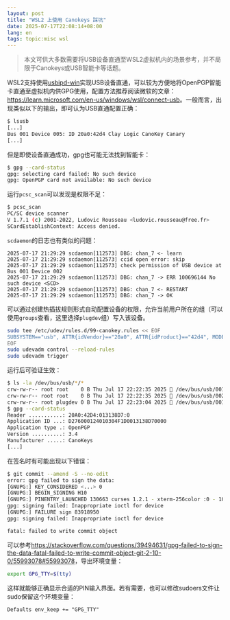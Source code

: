 ```yaml
---
layout: post
title: "WSL2 上使用 Canokeys 踩坑"
date: 2025-07-17T22:08:14+08:00
lang: en
tags: topic:misc wsl
---
```


> 本文可供大多数需要将USB设备直通至WSL2虚拟机内的场景参考，并不局限于Canokeys或USB智能卡等话题。

WSL2支持使用[usbipd-win](https://github.com/dorssel/usbipd-win)实现USB设备直通，可以较为方便地将OpenPGP智能卡直通至虚拟机内供GPG使用，配置方法推荐阅读微软的文章：<https://learn.microsoft.com/en-us/windows/wsl/connect-usb>。一般而言，出现类似以下的输出，即可认为USB直通配置正确：

```sh
$ lsusb
[...]
Bus 001 Device 005: ID 20a0:42d4 Clay Logic CanoKey Canary
[...]
```

但是即使设备直通成功，gpg也可能无法找到智能卡：

```sh
$ gpg --card-status
gpg: selecting card failed: No such device
gpg: OpenPGP card not available: No such device
```

运行`pcsc_scan`可以发现是权限不足：

```sh
$ pcsc_scan
PC/SC device scanner
V 1.7.1 (c) 2001-2022, Ludovic Rousseau <ludovic.rousseau@free.fr>
SCardEstablishContext: Access denied.
```

`scdaemon`的日志也有类似的问题：

```plain-text
2025-07-17 21:29:29 scdaemon[112573] DBG: chan_7 <- learn
2025-07-17 21:29:29 scdaemon[112573] ccid open error: skip
2025-07-17 21:29:29 scdaemon[112573] check permission of USB device at Bus 001 Device 002
2025-07-17 21:29:29 scdaemon[112573] DBG: chan_7 -> ERR 100696144 No such device <SCD>
2025-07-17 21:29:29 scdaemon[112573] DBG: chan_7 <- RESTART
2025-07-17 21:29:29 scdaemon[112573] DBG: chan_7 -> OK
```

可以通过创建热插拔规则形式自动配置设备的权限，允许当前用户所在的组（可以使用`groups`查看，这里选择`plugdev`组）写入该设备。

```sh
sudo tee /etc/udev/rules.d/99-canokey.rules << EOF
SUBSYSTEM=="usb", ATTR{idVendor}=="20a0", ATTR{idProduct}=="42d4", MODE="0664", GROUP="plugdev"
EOF
sudo udevadm control --reload-rules
sudo udevadm trigger
```

运行后可验证生效：

```sh
$ ls -la /dev/bus/usb/*/*
crw-rw-r-- root root    0 B Thu Jul 17 22:22:35 2025  /dev/bus/usb/001/001
crw-rw-r-- root root    0 B Thu Jul 17 22:22:35 2025  /dev/bus/usb/002/001
crw-rw-r-- root plugdev 0 B Thu Jul 17 22:23:04 2025  /dev/bus/usb/001/005
$ gpg --card-status
Reader ...........: 20A0:42D4:013138D7:0
Application ID ...: D276000124010304F1D0013138D70000
Application type .: OpenPGP
Version ..........: 3.4
Manufacturer .....: CanoKeys
[...]
```

在签名时有可能出现以下错误：

```sh
$ git commit --amend -S --no-edit
error: gpg failed to sign the data:
[GNUPG:] KEY_CONSIDERED <...> 0
[GNUPG:] BEGIN_SIGNING H10
[GNUPG:] PINENTRY_LAUNCHED 130663 curses 1.2.1 - xterm-256color :0 - 1000/1000 -
gpg: signing failed: Inappropriate ioctl for device
[GNUPG:] FAILURE sign 83918950
gpg: signing failed: Inappropriate ioctl for device

fatal: failed to write commit object
```

可以参考<https://stackoverflow.com/questions/39494631/gpg-failed-to-sign-the-data-fatal-failed-to-write-commit-object-git-2-10-0/55993078#55993078>，导出环境变量：

```sh
export GPG_TTY=$(tty)
```

这样就能够正确显示合适的PIN输入界面。若有需要，也可以修改sudoers文件让sudo保留这个环境变量：

```sudoers
Defaults env_keep += "GPG_TTY"
```
